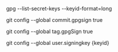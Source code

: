 gpg --list-secret-keys --keyid-format=long


git config --global commit.gpgsign true


git config --global tag.gpgSign true


git config --global user.signingkey {keyid}